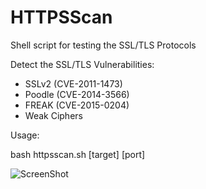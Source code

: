 # HTTPSScan
Shell script for testing the SSL/TLS Protocols

Detect the SSL/TLS Vulnerabilities:

* SSLv2 (CVE-2011-1473)
* Poodle (CVE-2014-3566)
* FREAK (CVE-2015-0204)
* Weak Ciphers

Usage:

bash httpsscan.sh [target] [port]

![ScreenShot](http://alexos.org/wp-content/uploads/2015/03/httpsscan.png)

